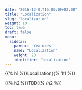 ```yaml
---
date: "2016-12-01T16:00:00+02:00"
title: "Localization"
slug: "localization"
weight: 10
toc: true
draft: false
menu:
  sidebar:
    parent: "features"
    name: "Localization"
    weight: 20
    identifier: "localization"
---
```


{{% h1 %}}Localization{{% /h1 %}}

{{% h2 %}}TBD{{% /h2 %}}
